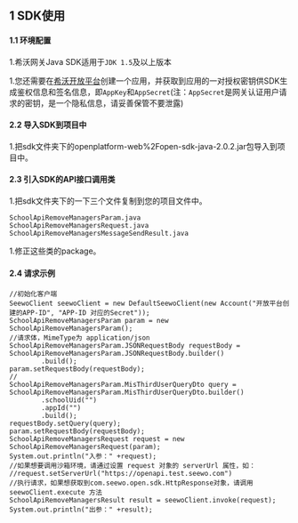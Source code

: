 ## 1 SDK使用

#### 1.1 环境配置

1.希沃网关Java SDK适用于`JDK 1.5`及以上版本

1.您还需要在[希沃开放平台](http://open.seewo.com/#/console)创建一个应用，并获取到应用的一对授权密钥供SDK生成鉴权信息和签名信息，即`AppKey`和`AppSecret`(注：`AppSecret`是网关认证用户请求的密钥，是一个隐私信息，请妥善保管不要泄露)

#### 2.2 导入SDK到项目中

1.把sdk文件夹下的openplatform-web%2Fopen-sdk-java-2.0.2.jar包导入到项目中。

#### 2.3 引入SDK的API接口调用类

1.把sdk文件夹下的一下三个文件复制到您的项目文件中。

```
SchoolApiRemoveManagersParam.java
SchoolApiRemoveManagersRequest.java
SchoolApiRemoveManagersMessageSendResult.java
```

1.修正这些类的package。

#### 2.4 请求示例

```
//初始化客户端
SeewoClient seewoClient = new DefaultSeewoClient(new Account("开放平台创建的APP-ID", "APP-ID 对应的Secret"));
SchoolApiRemoveManagersParam param = new SchoolApiRemoveManagersParam();
//请求体，MimeType为 application/json
SchoolApiRemoveManagersParam.JSONRequestBody requestBody = SchoolApiRemoveManagersParam.JSONRequestBody.builder()
        .build();
param.setRequestBody(requestBody);
//
SchoolApiRemoveManagersParam.MisThirdUserQueryDto query = SchoolApiRemoveManagersParam.MisThirdUserQueryDto.builder()
        .schoolUid("")
        .appId("")
        .build();
requestBody.setQuery(query);
param.setRequestBody(requestBody);
SchoolApiRemoveManagersRequest request = new SchoolApiRemoveManagersRequest(param);
System.out.println("入参：" +request);
//如果想要调用沙箱环境，请通过设置 request 对象的 serverUrl 属性，如：
//request.setServerUrl("https://openapi.test.seewo.com")
//执行请求，如果想获取到com.seewo.open.sdk.HttpResponse对象，请调用 seewoClient.execute 方法
SchoolApiRemoveManagersResult result = seewoClient.invoke(request);
System.out.println("出参：" +result);
```